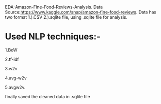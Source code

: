 EDA-Amazon-Fine-Food-Reviews-Analysis.
Data Source:https://www.kaggle.com/snap/amazon-fine-food-reviews.
Data has two format 1.).CSV 2.).sqlite  file, using .sqlite file for analysis.
# Used NLP techniques:-
1.BoW

2.tf-idf

3.w2v

4.avg-w2v

5.avgw2v.   

finally saved the cleaned data in .sqlite file
